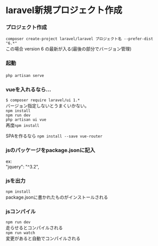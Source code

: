 # laravel新規プロジェクト作成

### プロジェクト作成  
```composer create-project laravel/laravel プロジェクト名 --prefer-dist "6.*"```  
この場合 version 6 の最新が入る(最後の部分でバージョン管理)  

### 起動  
```php artisan serve```　

### vueを入れるなら…
```$ composer require laravel/ui 1.*```  
バージョン指定しないとうまくいかない。  
```npm install```  
```npm run dev```  
```php artisan ui vue```  
再度```npm install```

SPAを作るなら
```npm install --save vue-router```

### jsのパッケージをpackage.jsonに記入
ex:  
   "jquery": "^3.2",  

### jsを出力
```npm install```  
package.jsonに書かれたものがインストールされる  

### jsコンパイル
```npm run dev```  
走らせるとコンパイルされる  
```npm run watch```  
変更があると自動でコンパイルされる
